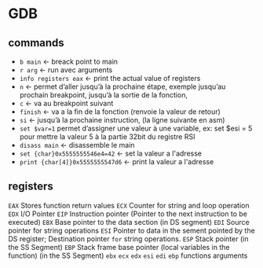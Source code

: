 # GDB

## commands
- `b main` <- breack point to main
- `r arg` <- run avec arguments
- `info registers eax` <- print the actual value of registers
- `n` <- permet d’aller jusqu’à la prochaine étape, exemple jusqu’au prochain breakpoint,  jusqu’à la sortie de la fonction,
- `c` <- va au breakpoint suivant
- `finish` <- va a la fin de la fonction (renvoie la valeur de retour)
- `si` <- jusqu’à la prochaine instruction, (la ligne suivante en asm)
- `set $var=1` permet d’assigner une valeur à une variable, ex: set $esi = 5 pour mettre la valeur 5 à la partie 32bit du registre RSI
- `disass main` <- disassemble le main
- `set {char}0x5555555546e4=42` <- set la valeur a l'adresse
- `print {char[4]}0x5555555547d6` <- print la valeur a l'adresse

## registers
`EAX` Stores function return values
`ECX` Counter for string and loop operation
`EDX` I/O Pointer
`EIP` Instruction pointer (Pointer to the next instruction to be executed)
`EBX` Base pointer to the data section (in DS segment)
`EDI` Source pointer for string operations
`ESI` Pointer to data in the sement pointed by the DS register; Destination pointer `for` string operations.
`ESP` Stack pointer (in the SS Segment)
`EBP` Stack frame base pointer (local variables in the function) (in the SS Segment)
`ebx` `ecx` `edx` `esi` `edi` `ebp` functions arguments
